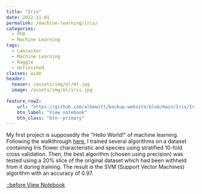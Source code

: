 ```yaml
---
title: "Iris"
date: 2022-11-01
permalink: /machine-learning/iris/
categories:
  - PhD
  - Machine Learning
tags:
  - Lancaster
  - Machine Learning
  - Kaggle
  - Unfinished
classes: wide
header:
  teaser: /assets/img/ml/ml.jpg
  image: /assets/img/ml/iris.jpg
  
feature_row2:
    url: "https://github.com/alhewitt/backup-website/blob/main/Iris/Iris.ipynb"
    btn_label: "View notebook"
    btn_class: "btn--primary"
---  
```


My first project is supposedly the "Hello World!" of machine learning. Following the walkthrough [here](https://machinelearningmastery.com/machine-learning-in-python-step-by-step/), I trained several algorithms on a dataset containing Iris flower characteristic and species using stratified 10-fold cross validation. Then, the best algorithm (chosen using precision) was tested using a 20% slice of the original dataset which had been withheld from it during training. The result is the SVM (Support Vector Machines) algorithm with an accuracy of 0.97.

<p>
  <a class="btn btn--primary" href="https://github.com/alhewitt/backup-website/blob/main/Iris/Iris.ipynb">
    ::before
    View Notebook
  </a>
</p>
